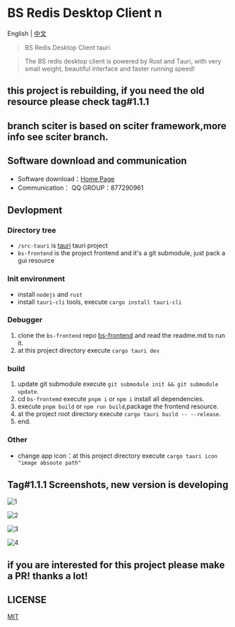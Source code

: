 # BS Redis Desktop Client n
English | [中文](./readme_cn.md)

> BS Redis Desktop Client tauri

> The BS redis desktop client is powered by Rust and Tauri, with very small weight, beautiful interface and faster running speed!

## this project is rebuilding, if you need the old resource please check tag#1.1.1

## branch sciter is based on sciter framework,more info see sciter branch. 

## Software download and communication

* Software download：[Home Page](http://bs.xsa.link)
* Communication： QQ GROUP：877290961

## Devlopment

### Directory tree

+ `/src-tauri` is  [tauri](https://tauri.studio/) tauri project
+ `bs-frontend` is the project frontend and it's a git submodule, just pack a gui resource

### Init environment

- install `nodejs` and `rust`
- install `tauri-cli` tools, execute `cargo install tauri-cli`

### Debugger
1. clone the `bs-frontend` repo [bs-frontend](https://github.com/fuyoo/bs-frontend.git) and read the readme.md to run it.  
2. at this project directory execute `cargo tauri dev` 

### build
1. update git submodule execute `git submodule init && git submodule update`.
2. cd `bs-frontemd` execute `pnpm i` or `npm i` install all dependencies.
3. execute `pnpm build` or `npm run build`,package the frontend resource.
4. at the project root directory execute `cargo tauri build -- --release`.
5. end.

### Other

- change app icon：at this project directory execute `cargo tauri icon "image absoute path"`


## Tag#1.1.1 Screenshots, new version is developing

![1](https://raw.githubusercontent.com/fuyoo/bs-redis-desktop-client/master/imgs/en_0.png)

![2](https://raw.githubusercontent.com/fuyoo/bs-redis-desktop-client/master/imgs/en_1.png)

![3](https://raw.githubusercontent.com/fuyoo/bs-redis-desktop-client/master/imgs/en_2.png)

![4](https://raw.githubusercontent.com/fuyoo/bs-redis-desktop-client/master/imgs/en_3.png)

## if you are interested for this project please make a PR! thanks a lot!

## LICENSE
[MIT](./LICENSE)
